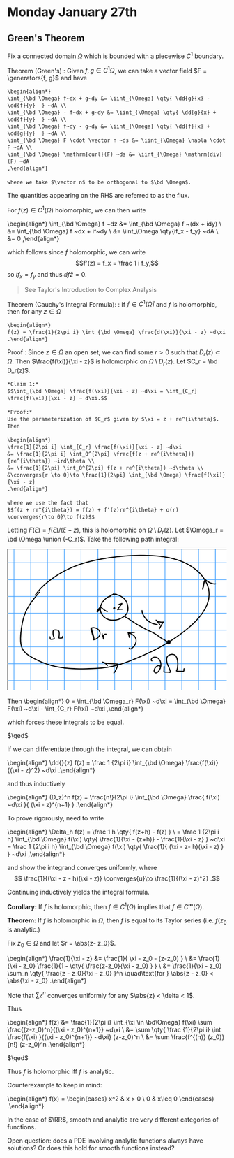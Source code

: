# Monday January 27th

## Green's Theorem

Fix a connected domain $\Omega$ which is bounded with a piecewise $C^1$ boundary. 

Theorem (Green's)
: 	Given $f, g \in C^1 \bar \Omega$, we can take a vector field $F = \generators{f, g}$ and have

	\begin{align*}
	\int_{\bd \Omega} f~dx + g~dy &= \iint_{\Omega} \qty{ \dd{g}{x} - \dd{f}{y}  } ~dA \\
	\int_{\bd \Omega} - f~dx + g~dy &= \iint_{\Omega} \qty{ \dd{g}{x} + \dd{f}{y}  } ~dA \\
	\int_{\bd \Omega} f~dy - g~dy &= \iint_{\Omega} \qty{ \dd{f}{x} + \dd{g}{y}  } ~dA \\
	\int_{\bd \Omega} F \cdot \vector n ~ds &= \iint_{\Omega} \nabla \cdot F ~dA \\
	\int_{\bd \Omega} \mathrm{curl}(F) ~ds &= \iint_{\Omega} \mathrm{div}(F) ~dA
	,\end{align*}

	where we take $\vector n$ to be orthogonal to $\bd \Omega$.
The quantities appearing on the RHS are referred to as the flux.

For $f(z) \in C^1(\Omega)$ holomorphic, we can then write

\begin{align*}
\int_{\bd \Omega} f ~dz
&= \int_{\bd \Omega} f ~(dx + idy) \\
&= \int_{\bd \Omega} f ~dx + if~dy \\
&= \iint_\Omega \qty{if_x - f_y} ~dA \\
&= 0
,\end{align*}

which follows since $f$ holomorphic, we can write $$f'(z) = f_x = \frac 1 i f_y,$$ so $i f_x = f_y$ and thus $\dd{f}{\bar z} = 0$.

> See Taylor's Introduction to Complex Analysis

Theorem (Cauchy's Integral Formula):
: 	If $f\in C^1(\bar \Omega)$ and $f$ is holomorphic, then for any $z\in \Omega$

	\begin{align*}
	f(z) = \frac{1}{2\pi i} \int_{\bd \Omega} \frac{d(\xi)}{\xi - z} ~d\xi
	.\end{align*}

Proof
: 	Since $z\in \Omega$ an open set, we can find some $r> 0$ such that $D_r(z) \subset \Omega$.
	Then $\frac{f(\xi)}{\xi - z}$ is holomorphic on $\Omega\setminus D_r(z)$.
	Let $C_r = \bd D_r(z)$.

	*Claim 1:*
	$$\int_{\bd \Omega} \frac{f(\xi)}{\xi - z} ~d\xi = \int_{C_r} \frac{f(\xi)}{\xi - z} ~ d\xi.$$

	*Proof:*
	Use the parameterization of $C_r$ given by $\xi = z + re^{i\theta}$.
	Then

	\begin{align*}
	\frac{1}{2\pi i} \int_{C_r} \frac{f(\xi)}{\xi - z} ~d\xi 
	&= \frac{1}{2\pi i} \int_0^{2\pi} \frac{f(z + re^{i\theta})}{re^{i\theta}} ~ird\theta \\
	&= \frac{1}{2\pi} \int_0^{2\pi} f(z + re^{i\theta}) ~d\theta \\
	&\converges{r \to 0}\to \frac{1}{2\pi} \int_{\bd \Omega} \frac{f(\xi)} {\xi - z}
	.\end{align*}

	where we use the fact that 
	$$f(z + re^{i\theta}) = f(z) + f'(z)re^{i\theta} + o(r) \converges{r\to 0}\to f(z)$$

Letting $F(\xi) = f(\xi)/(\xi - z)$, this is holomorphic on $\Omega\setminus D_r(z)$.
Let $\Omega_r = \bd \Omega \union (-C_r)$.
Take the following path integral:

![Image](figures/2020-01-27-13:59.png)

Then
\begin{align*}
0 = \int_{\bd \Omega_r} F(\xi) ~d\xi = \int_{\bd \Omega} F(\xi) ~d\xi - \int_{C_r} F(\xi) ~d\xi
,\end{align*}

which forces these integrals to be equal.

$\qed$

If we can differentiate through the integral, we can obtain

\begin{align*}
\dd{}{z} f(z) = \frac 1 {2\pi i} \int_{\bd \Omega} \frac{f(\xi)}{(\xi - z)^2} ~d\xi
.\end{align*}

and thus inductively

\begin{align*}
(D_z)^n f(z) = \frac{n!}{2\pi i} \int_{\bd \Omega} \frac{ f(\xi) ~d\xi  }{ (\xi - z)^{n+1}  }
.\end{align*}

To prove rigorously, need to write

\begin{align*}
\Delta_h f(z) 
= \frac 1 h \qty{ f(z+h) - f(z) } \\
= \frac 1 {2\pi i h} \int_{\bd \Omega} f(\xi) \qty{ \frac{1}{\xi - (z+h)} - \frac{1}{\xi - z}  } ~d\xi
= \frac 1 {2\pi i h} \int_{\bd \Omega} f(\xi) \qty{ \frac{1}{ (\xi - z- h)(\xi - z)  }  } ~d\xi
,\end{align*}

and show the integrand converges uniformly, where 
$$
\frac{1}{(\xi - z - h)(\xi - z)} \converges{u}\to \frac{1}{(\xi - z)^2}
.$$

Continuing inductively yields the integral formula. 

**Corollary:**
If $f$ is holomorphic, then $f\in C^1(\Omega)$ implies that $f \in C^\infty(\Omega)$.

**Theorem:** 
If $f$ is holomorphic in $\Omega$, then $f$ is equal to its Taylor series (i.e. $f(z_0$ is analytic.)

Fix $z_0 \in \Omega$ and let $r = \abs{z- z_0}$.

\begin{align*}
\frac{1}{\xi - z} 
&= \frac{1}{ \xi - z_0 - (z-z_0)  } \\
&= \frac{1}{\xi - z_0} \frac{1}{1 - \qty{ \frac{z-z_0}{\xi - z_0}   }  } \\
&= \frac{1}{\xi - z_0} \sum_n \qty{ \frac{z - z_0}{\xi - z_0}  }^n \quad\text{for } \abs{z - z_0} < \abs{\xi - z_0}
.\end{align*}

Note that $\sum z^n$ converges uniformly for any $\abs{z} < \delta < 1$.

Thus

\begin{align*}
f(z) 
&= \frac{1}{2\pi i} \int_{\xi \in \bd\Omega} f(\xi) \sum \frac{(z-z_0)^n}{(\xi - z_0)^{n+1}} ~d\xi \\
&= \sum \qty{ \frac {1}{2\pi i} \int \frac{f(\xi)  }{(\xi - z_0)^{n+1}} ~d\xi} (z-z_0)^n \\
&= \sum \frac{f^{(n)} (z_0)}{n!} (z-z_0)^n
.\end{align*}

$\qed$

Thus $f$ is holomorphic iff $f$ is analytic.

Counterexample to keep in mind:

\begin{align*}
f(x) = \begin{cases}
x^2 & x > 0 \\
0 & x\leq 0
\end{cases}
.\end{align*}

In the case of $\RR$, smooth and analytic are very different categories of functions.

Open question: does a PDE involving analytic functions always have solutions?
Or does this hold for smooth functions instead?
